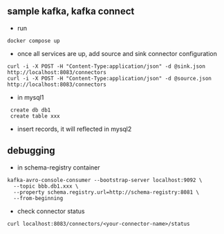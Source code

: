 ## sample kafka, kafka connect
- run
```
docker compose up
```
- once all services are up, add source and sink connector configuration
```
curl -i -X POST -H "Content-Type:application/json" -d @sink.json http://localhost:8083/connectors
curl -i -X POST -H "Content-Type:application/json" -d @source.json http://localhost:8083/connectors

```

- in mysql1
```
 create db db1
 create table xxx
```

- insert records, it will reflected in mysql2

## debugging
- in schema-registry container
```
kafka-avro-console-consumer --bootstrap-server localhost:9092 \
  --topic bbb.db1.xxx \
  --property schema.registry.url=http://schema-registry:8081 \
  --from-beginning
```
- check connector status
```
curl localhost:8083/connectors/<your-connector-name>/status
```

